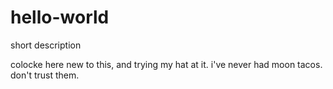 # hello-world
short description


colocke here new to this, and trying my hat at it.
i've never had moon tacos. don't trust them.
